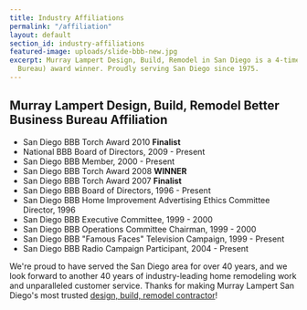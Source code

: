 ```yaml
---
title: Industry Affiliations
permalink: "/affiliation"
layout: default
section_id: industry-affiliations
featured-image: uploads/slide-bbb-new.jpg
excerpt: Murray Lampert Design, Build, Remodel in San Diego is a 4-time (Better Business
  Bureau) award winner. Proudly serving San Diego since 1975.
---
```


## Murray Lampert Design, Build, Remodel Better Business Bureau Affiliation

- San Diego BBB Torch Award 2010 **Finalist**
- National BBB Board of Directors, 2009 - Present
- San Diego BBB Member, 2000 - Present
- San Diego BBB Torch Award 2008 **WINNER**
- San Diego BBB Torch Award 2007 **Finalist**
- San Diego BBB Board of Directors, 1996 - Present
- San Diego BBB Home Improvement Advertising Ethics Committee Director, 1996
- San Diego BBB Executive Committee, 1999 - 2000
- San Diego BBB Operations Committee Chairman, 1999 - 2000
- San Diego BBB "Famous Faces" Television Campaign, 1999 - Present
- San Diego BBB Radio Campaign Participant, 2004 - Present

We're proud to have served the San Diego area for over 40 years, and we look forward to another 40 years of industry-leading home remodeling work and unparalleled customer service. Thanks for making Murray Lampert San Diego's most trusted [design, build, remodel contractor](/)!

